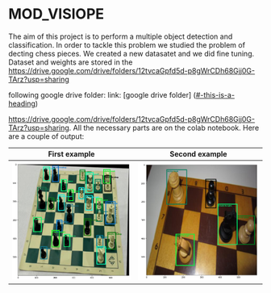 # MOD_VISIOPE
The aim of this project is to perform a multiple object detection and classification. In order to tackle this problem we studied the problem of decting chess pieces.
We created a new datasatet and we did fine tuning. 
Dataset and weights are stored in the <a name="google_drive_folder">https://drive.google.com/drive/folders/12tvcaGpfd5d-p8gWrCDh68Gjj0G-TArz?usp=sharing</a>

following google drive folder:
link: [google drive folder] ([#-this-is-a-heading](https://drive.google.com/drive/folders/12tvcaGpfd5d-p8gWrCDh68Gjj0G-TArz?usp=sharing))

https://drive.google.com/drive/folders/12tvcaGpfd5d-p8gWrCDh68Gjj0G-TArz?usp=sharing.
All the necessary parts are on the colab notebook. 
Here are a couple of output:

First example              |  Second example
:-------------------------:|:-------------------------:
![](/images/img1.png)      |  ![](/images/img2.png)
